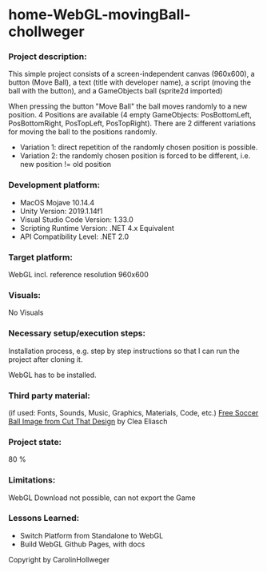 # home-WebGL-movingBall-chollweger

### Project description: 
This simple project consists of a screen-independent canvas (960x600), 
a button (Move Ball), a text (title with developer name), a script (moving the ball with the button), 
and a GameObjects ball (sprite2d imported)


When pressing the button "Move Ball" the ball moves randomly to a new position. 
4 Positions are available (4 empty GameObjects: PosBottomLeft, PosBottomRight, PosTopLeft, PosTopRight).
There are 2 different variations for moving the ball to the positions randomly.
* Variation 1: direct repetition of the randomly chosen position is possible.
* Variation 2: the randomly chosen position is forced to be different, i.e. new position != old position  

### Development platform: 
* MacOS Mojave 10.14.4
* Unity Version: 2019.1.14f1
* Visual Studio Code Version: 1.33.0
* Scripting Runtime Version: .NET 4.x Equivalent
* API Compatibility Level: .NET 2.0


### Target platform: 
WebGL incl. reference resolution 960x600 

### Visuals: 
No Visuals

### Necessary setup/execution steps: 
Installation process, e.g. step by step instructions so that I can run the project after cloning it.

WebGL has to be installed.

### Third party material: 
(if used: Fonts, Sounds, Music, Graphics, Materials, Code, etc.)
<a href="https://cutthatdesign.com/2018/03/free-svg-cutting-files-soccer-ball-design/">Free Soccer Ball Image from Cut That Design</a> by Clea Eliasch

### Project state: 
80 %

### Limitations: 
WebGL Download not possible, can not export the Game 

### Lessons Learned: 
* Switch Platform from Standalone to WebGL
* Build WebGL Github Pages, with docs

Copyright by CarolinHollweger
